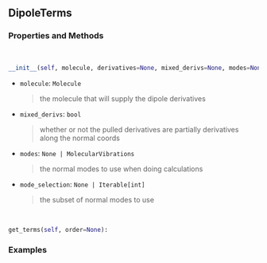 ## <a id="Psience.VPT2.Terms.DipoleTerms">DipoleTerms</a>


### Properties and Methods
<a id="Psience.VPT2.Terms.DipoleTerms.__init__" class="docs-object-method">&nbsp;</a>
```python
__init__(self, molecule, derivatives=None, mixed_derivs=None, modes=None, mode_selection=None, logger=None, parallelizer=None, checkpointer=None): 
```

- `molecule`: `Molecule`
    >the molecule that will supply the dipole derivatives
- `mixed_derivs`: `bool`
    >whether or not the pulled derivatives are partially derivatives along the normal coords
- `modes`: `None | MolecularVibrations`
    >the normal modes to use when doing calculations
- `mode_selection`: `None | Iterable[int]`
    >the subset of normal modes to use

<a id="Psience.VPT2.Terms.DipoleTerms.get_terms" class="docs-object-method">&nbsp;</a>
```python
get_terms(self, order=None): 
```

### Examples


